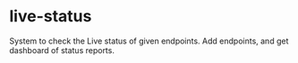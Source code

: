 # live-status
System to check the Live status of given endpoints. Add endpoints, and get dashboard of status reports.
